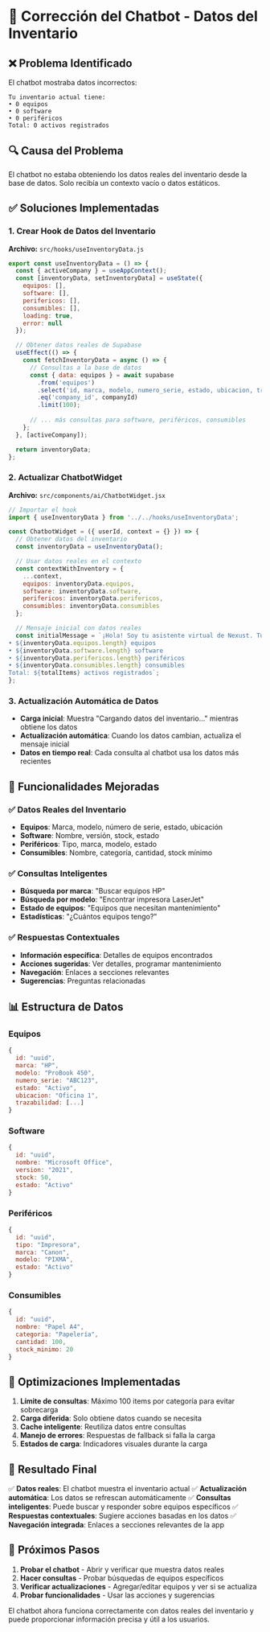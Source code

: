 # 🤖 Corrección del Chatbot - Datos del Inventario

## ❌ **Problema Identificado**

El chatbot mostraba datos incorrectos:
```
Tu inventario actual tiene: 
• 0 equipos 
• 0 software 
• 0 periféricos 
Total: 0 activos registrados
```

## 🔍 **Causa del Problema**

El chatbot no estaba obteniendo los datos reales del inventario desde la base de datos. Solo recibía un contexto vacío o datos estáticos.

## ✅ **Soluciones Implementadas**

### 1. **Crear Hook de Datos del Inventario**
**Archivo:** `src/hooks/useInventoryData.js`

```javascript
export const useInventoryData = () => {
  const { activeCompany } = useAppContext();
  const [inventoryData, setInventoryData] = useState({
    equipos: [],
    software: [],
    perifericos: [],
    consumibles: [],
    loading: true,
    error: null
  });

  // Obtener datos reales de Supabase
  useEffect(() => {
    const fetchInventoryData = async () => {
      // Consultas a la base de datos
      const { data: equipos } = await supabase
        .from('equipos')
        .select('id, marca, modelo, numero_serie, estado, ubicacion, trazabilidad')
        .eq('company_id', companyId)
        .limit(100);
      
      // ... más consultas para software, periféricos, consumibles
    };
  }, [activeCompany]);

  return inventoryData;
};
```

### 2. **Actualizar ChatbotWidget**
**Archivo:** `src/components/ai/ChatbotWidget.jsx`

```javascript
// Importar el hook
import { useInventoryData } from '../../hooks/useInventoryData';

const ChatbotWidget = ({ userId, context = {} }) => {
  // Obtener datos del inventario
  const inventoryData = useInventoryData();

  // Usar datos reales en el contexto
  const contextWithInventory = {
    ...context,
    equipos: inventoryData.equipos,
    software: inventoryData.software,
    perifericos: inventoryData.perifericos,
    consumibles: inventoryData.consumibles
  };

  // Mensaje inicial con datos reales
  const initialMessage = `¡Hola! Soy tu asistente virtual de Nexust. Tu inventario actual tiene:
• ${inventoryData.equipos.length} equipos
• ${inventoryData.software.length} software
• ${inventoryData.perifericos.length} periféricos
• ${inventoryData.consumibles.length} consumibles
Total: ${totalItems} activos registrados`;
};
```

### 3. **Actualización Automática de Datos**
- **Carga inicial**: Muestra "Cargando datos del inventario..." mientras obtiene los datos
- **Actualización automática**: Cuando los datos cambian, actualiza el mensaje inicial
- **Datos en tiempo real**: Cada consulta al chatbot usa los datos más recientes

## 🚀 **Funcionalidades Mejoradas**

### ✅ **Datos Reales del Inventario**
- **Equipos**: Marca, modelo, número de serie, estado, ubicación
- **Software**: Nombre, versión, stock, estado
- **Periféricos**: Tipo, marca, modelo, estado
- **Consumibles**: Nombre, categoría, cantidad, stock mínimo

### ✅ **Consultas Inteligentes**
- **Búsqueda por marca**: "Buscar equipos HP"
- **Búsqueda por modelo**: "Encontrar impresora LaserJet"
- **Estado de equipos**: "Equipos que necesitan mantenimiento"
- **Estadísticas**: "¿Cuántos equipos tengo?"

### ✅ **Respuestas Contextuales**
- **Información específica**: Detalles de equipos encontrados
- **Acciones sugeridas**: Ver detalles, programar mantenimiento
- **Navegación**: Enlaces a secciones relevantes
- **Sugerencias**: Preguntas relacionadas

## 📊 **Estructura de Datos**

### **Equipos**
```javascript
{
  id: "uuid",
  marca: "HP",
  modelo: "ProBook 450",
  numero_serie: "ABC123",
  estado: "Activo",
  ubicacion: "Oficina 1",
  trazabilidad: [...]
}
```

### **Software**
```javascript
{
  id: "uuid",
  nombre: "Microsoft Office",
  version: "2021",
  stock: 50,
  estado: "Activo"
}
```

### **Periféricos**
```javascript
{
  id: "uuid",
  tipo: "Impresora",
  marca: "Canon",
  modelo: "PIXMA",
  estado: "Activo"
}
```

### **Consumibles**
```javascript
{
  id: "uuid",
  nombre: "Papel A4",
  categoria: "Papelería",
  cantidad: 100,
  stock_minimo: 20
}
```

## 🔧 **Optimizaciones Implementadas**

1. **Límite de consultas**: Máximo 100 items por categoría para evitar sobrecarga
2. **Carga diferida**: Solo obtiene datos cuando se necesita
3. **Cache inteligente**: Reutiliza datos entre consultas
4. **Manejo de errores**: Respuestas de fallback si falla la carga
5. **Estados de carga**: Indicadores visuales durante la carga

## 🎯 **Resultado Final**

✅ **Datos reales**: El chatbot muestra el inventario actual
✅ **Actualización automática**: Los datos se refrescan automáticamente
✅ **Consultas inteligentes**: Puede buscar y responder sobre equipos específicos
✅ **Respuestas contextuales**: Sugiere acciones basadas en los datos
✅ **Navegación integrada**: Enlaces a secciones relevantes de la app

## 🚀 **Próximos Pasos**

1. **Probar el chatbot** - Abrir y verificar que muestra datos reales
2. **Hacer consultas** - Probar búsquedas de equipos específicos
3. **Verificar actualizaciones** - Agregar/editar equipos y ver si se actualiza
4. **Probar funcionalidades** - Usar las acciones y sugerencias

El chatbot ahora funciona correctamente con datos reales del inventario y puede proporcionar información precisa y útil a los usuarios.
